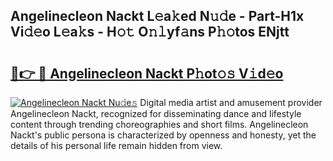 ## Angelinecleon Nackt L𝚎a𝚔ed N𝚞𝚍e - Part-H1x Vi𝚍𝚎o L𝚎a𝚔s - H𝚘𝚝 O𝚗𝚕yf𝚊ns P𝚑𝚘tos ENjtt

# <h2><a href="http://kfbgu6p.oniu.top/?m=Angelinecleon+Nackt">🔗👉 🔴 Angelinecleon Nackt P𝚑ot𝚘𝚜 V𝚒d𝚎o</a></h2>

[![Angelinecleon Nackt Nu𝚍e𝚜](https://i.imgur.com/0qMVB7G.gif)](http://kfbgu6p.oniu.top/?m=Angelinecleon+Nackt)
Digital media artist and amusement provider Angelinecleon Nackt, recognized for disseminating dance and lifestyle content through trending choreographies and short films. Angelinecleon Nackt's public persona is characterized by openness and honesty, yet the details of his personal life remain hidden from view.  
